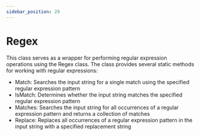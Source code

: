 ```yaml
---
sidebar_position: 29
---
```

# Regex

This class serves as a wrapper for performing regular expression operations using the Regex class. The class provides several static methods for working with regular expressions:

- Match: Searches the input string for a single match using the specified regular expression pattern
- IsMatch: Determines whether the input string matches the specified regular expression pattern
- Matches: Searches the input string for all occurrences of a regular expression pattern and returns a collection of matches
- Replace: Replaces all occurrences of a regular expression pattern in the input string with a specified replacement string
